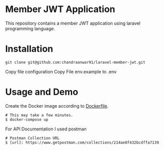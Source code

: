 # Member JWT Application

This repository contains a member JWT application using laravel programming language.

# Installation
```shell
git clone git@github.com:chandraanwar91/laravel-member-jwt.git
```
Copy file configuration
Copy File env.example to .env

# Usage and Demo

Create the Docker image according to [Dockerfile](Dockerfile).

```shell
# This may take a few minutes.
$ docker-compose up
```

For API Documentation I used postman

```shell
# Postman Collection URL 
$ [url]: https://www.getpostman.com/collections/214ae8f432bcdffa7139
```
